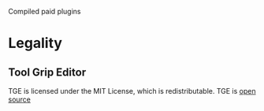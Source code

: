 Compiled paid plugins

# Legality
## Tool Grip Editor
TGE is licensed under the MIT License, which is redistributable. TGE is [open source](https://github.com/MaximumADHD/Roblox-Plugins/tree/main)
